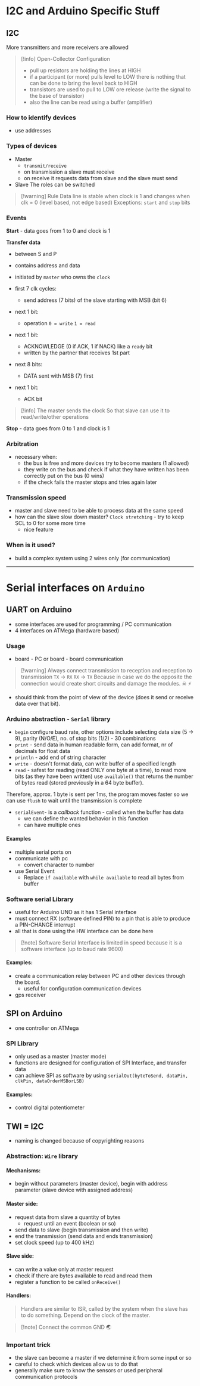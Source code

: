 # I2C and Arduino Specific Stuff

## I2C

More transmitters and more receivers are allowed

>[!info] Open-Collector Configuration
> - pull up resistors are holding the lines at HIGH
> - if a participant (or more) pulls level to LOW there is nothing that can be done to bring the level back to HIGH
> - transistors are used to pull to LOW ore release (write the signal to the base of transistor)
> - also the line can be read using a buffer (amplifier)

### How to identify devices
- use addresses

### Types of devices
- Master
	- `transmit/receive`
	- on transmission a slave must receive
	- on receive it requests data from slave and the slave must send
- Slave
The roles can be switched

> [!warning] Rule
> Data line is stable when clock is 1 and changes when clk =  0 (level based, not edge based)
> Exceptions: `start` and `stop` bits

### Events
**Start** - data goes from 1 to 0 and clock is 1

**Transfer data** 
- between S and P
- contains address and data
- initiated by `master` who owns the `clock` 

- first 7 clk cycles:
	- send address (7 bits) of the slave starting with MSB (bit 6)
- next 1 bit:
	- operation `0 = write` `1 = read`
- next 1 bit:
	- ACKNOWLEDGE (0 if ACK, 1 if NACK) like a `ready` bit
	- written by the partner that receives 1st part
- next 8 bits:
	- DATA sent with MSB (7) first
- next 1 bit:
	- ACK bit

> [!info] The master sends the clock
> So that slave can use it to read/write/other operations

**Stop** - data goes from 0 to 1 and clock is 1


### Arbitration
- necessary when:
	- the bus is free and more devices try to become masters (1 allowed)
	- they write on the bus and check if what they have written has been correctly put on the bus (0 wins)
	- if the check fails the master stops and tries again later

### Transmission speed
- master and slave need to be able to process data at the same speed
- how can the slave slow down master?
	`Clock stretching` - try to keep SCL to 0 for some more time
	- nice feature

### When is it used?
- build a complex system using 2 wires only (for communication)

---

# Serial interfaces on `Arduino`

## UART on Arduino
- some interfaces are used for programming / PC communication
- 4 interfaces on ATMega (hardware based)

### Usage
- board - PC or board - board communication

> [!warning] Always connect transmission to reception and reception to transmission
> `TX` $\to$ `RX`
> `RX` $\to$ `TX`
> Because in case we do the opposite the connection would create short circuits and damage the modules. ☠ ⚡

- should think from the point of view of the device (does it send or receive data over that bit).

### Arduino abstraction - `Serial` library

- `begin` configure baud rate, other options include selecting data size (5 $\to$ 9), parity (N/O/E), no. of stop bits (1/2) - 30 combinations
- `print` - send data in human readable form, can add format, nr of decimals for float data
- `println` - add end of string character 
- `write` - doesn't format data, can write buffer of a specified length
- `read` - safest for reading (read ONLY one byte at a time), to read more bits (as they have been written) use `available()` that returns the number of bytes read (stored previously in a 64 byte buffer). 

Therefore, approx. 1 byte is sent per 1ms, the program moves faster so we can use `flush` to wait until the transmission is complete

- `serialEvent`- is a *callback* function - called when the buffer has data
	- we can define the wanted behavior in this function
	- can have multiple ones

#### Examples
- multiple serial ports on
- communicate with pc
	- convert character to number
- use Serial Event
	- Replace `if available` with `while available` to read all bytes from buffer

### Software serial Library
- useful for Arduino UNO as it has 1 Serial interface
- must connect RX (software defined PIN) to a pin that is able to produce a PIN-CHANGE interrupt
- all that is done using the HW interface can be done here

> [!note] Software Serial Interface is limited in speed
> because it is a software interface (up to baud rate 9600)

#### Examples:
- create a communication relay between PC and other devices through the board.
	- useful for configuration communication devices
- gps receiver

## SPI on Arduino
- one controller on ATMega

### SPI Library
- only used as a master (master mode)
- functions are designed for configuration of SPI Interface, and transfer data
- can achieve SPI as software by using `serialOut(byteToSend, dataPin, clkPin, dataOrderMSBorLSB)`

#### Examples:
- control digital potentiometer

## TWI = I2C
- naming is changed because of copyrighting reasons

### Abstraction: `Wire` library

#### Mechanisms:
- begin without parameters (master device), begin with address parameter (slave device with assigned address)

#### Master side:
- request data from slave a quantity of bytes
	- request until an event (boolean or so)
- send data to slave (begin transmission and then write)
- end the transmission (send data and ends transmission)
- set clock speed (up to 400 kHz)

#### Slave side:
- can write a value only at master request
- check if there are bytes available to read and read them
- register a function to be called `onReceive()`

#### Handlers:
> Handlers are similar to ISR, called by the system when the slave has to do something.
> Depend on the clock of the master.


> [!note] Connect the common GND 🌏

### Important trick
- the slave can become a master if we determine it from some input or so
- careful to check which devices allow us to do that
- generally make sure to know the sensors or used peripheral communication protocols